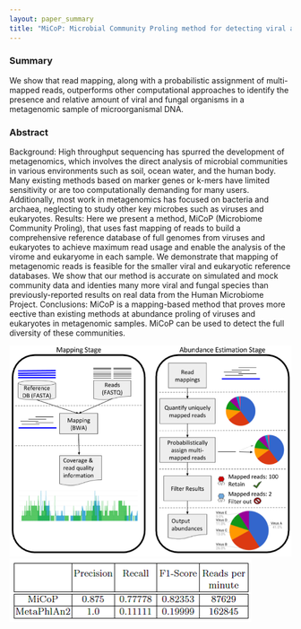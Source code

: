 ```yaml
---
layout: paper_summary
title: "MiCoP: Microbial Community Proling method for detecting viral and fungal organisms in metagenomic samples"
---
```


### Summary
We show that read mapping, along with a probabilistic assignment of multi-mapped reads, outperforms other computational approaches to identify the presence and relative amount of viral and fungal organisms in a metagenomic sample of microorganismal DNA.

### Abstract
Background: High throughput sequencing has spurred the development of metagenomics, which involves the direct analysis of microbial communities in various environments such as soil, ocean water, and the human body. Many existing methods based on marker genes or k-mers have limited sensitivity or are too computationally demanding for many users. Additionally, most work in metagenomics has focused on bacteria and archaea, neglecting to study other key microbes such as viruses and eukaryotes.
Results: Here we present a method, MiCoP (Microbiome Community Proling), that uses fast mapping of reads to build a comprehensive reference database of full genomes from viruses and eukaryotes to achieve maximum read usage and enable the analysis of the virome and eukaryome in each sample. We demonstrate that mapping of metagenomic reads is feasible for the smaller viral and eukaryotic reference databases. We show that our method is accurate on simulated and mock community data and identies many more viral and fungal species than previously-reported results on real data from the Human Microbiome Project.
Conclusions: MiCoP is a mapping-based method that proves more eective than existing methods at abundance proling of viruses and eukaryotes in metagenomic samples. MiCoP can be used to detect the full diversity of these communities. 


<img src="../../images/publication/2018_MiCoP.png" />
<img src="../../images/publication/2018_MiCoP_2.png" />

